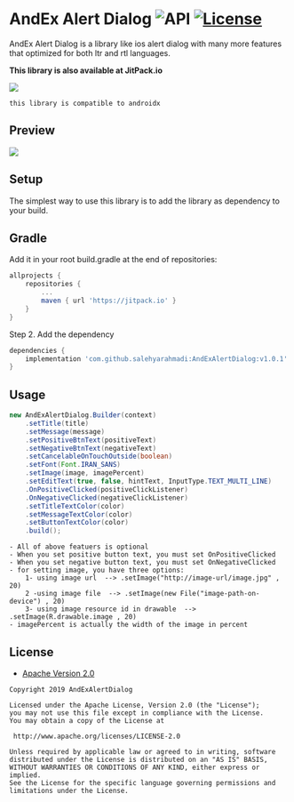 AndEx Alert Dialog ![API](https://img.shields.io/badge/API-17%2B-brightgreen.svg?style=flat) [![License](https://img.shields.io/badge/License-Apache%202.0-green.svg)](https://opensource.org/licenses/Apache-2.0)
===================
AndEx Alert Dialog is a library like ios alert dialog with many more features that optimized for both ltr and rtl languages.


**This library is also available at JitPack.io**

[![](https://jitpack.io/v/salehyarahmadi/AndExAlertDialog.svg)](https://jitpack.io/#salehyarahmadi/AndExAlertDialog)


`this library is compatible to androidx`

## Preview
![](https://github.com/salehyarahmadi/AndExAlertDialog/blob/master/andex-alert-dialog.gif)

## Setup
The simplest way to use this library is to add the library as dependency to your build.

## Gradle

Add it in your root build.gradle at the end of repositories:

```gradle
allprojects {
	repositories {
		...
		maven { url 'https://jitpack.io' }
	}
}
```

Step 2. Add the dependency

```gradle
dependencies {
	implementation 'com.github.salehyarahmadi:AndExAlertDialog:v1.0.1'
}
```

## Usage

```java
new AndExAlertDialog.Builder(context)
    .setTitle(title)
    .setMessage(message)
    .setPositiveBtnText(positiveText)
    .setNegativeBtnText(negativeText)
    .setCancelableOnTouchOutside(boolean)
    .setFont(Font.IRAN_SANS)
    .setImage(image, imagePercent)
    .setEditText(true, false, hintText, InputType.TEXT_MULTI_LINE)
    .OnPositiveClicked(positiveClickListener)
    .OnNegativeClicked(negativeClickListener)
    .setTitleTextColor(color)
    .setMessageTextColor(color)
    .setButtonTextColor(color)
    .build();
```


    - All of above featuers is optional
    - When you set positive button text, you must set OnPositiveClicked
    - When you set negative button text, you must set OnNegativeClicked
    - for setting image, you have three options:
        1- using image url  --> .setImage("http://image-url/image.jpg" , 20)
        2 -using image file  --> .setImage(new File("image-path-on-device") , 20)
        3- using image resource id in drawable  --> .setImage(R.drawable.image , 20)
    - imagePercent is actually the width of the image in percent


        
 ## License

* [Apache Version 2.0](http://www.apache.org/licenses/LICENSE-2.0.html)

```
Copyright 2019 AndExAlertDialog

Licensed under the Apache License, Version 2.0 (the "License");
you may not use this file except in compliance with the License.
You may obtain a copy of the License at

 http://www.apache.org/licenses/LICENSE-2.0

Unless required by applicable law or agreed to in writing, software
distributed under the License is distributed on an "AS IS" BASIS,
WITHOUT WARRANTIES OR CONDITIONS OF ANY KIND, either express or implied.
See the License for the specific language governing permissions and
limitations under the License.
       
